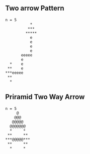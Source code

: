 
## Two arrow Pattern
```
n = 5 
           *
          ***
         *****
           e
           e
           e
           e
       eeeee
       e
  *    e
 **    e
***eeeee
 **
  *
```


## Priramid Two Way Arrow

```
n = 5
     @
    @@@
   @@@@@
  @@@@@@@
  *     *
 **     **
***@@@@@***
 **     **
  *     *
```
